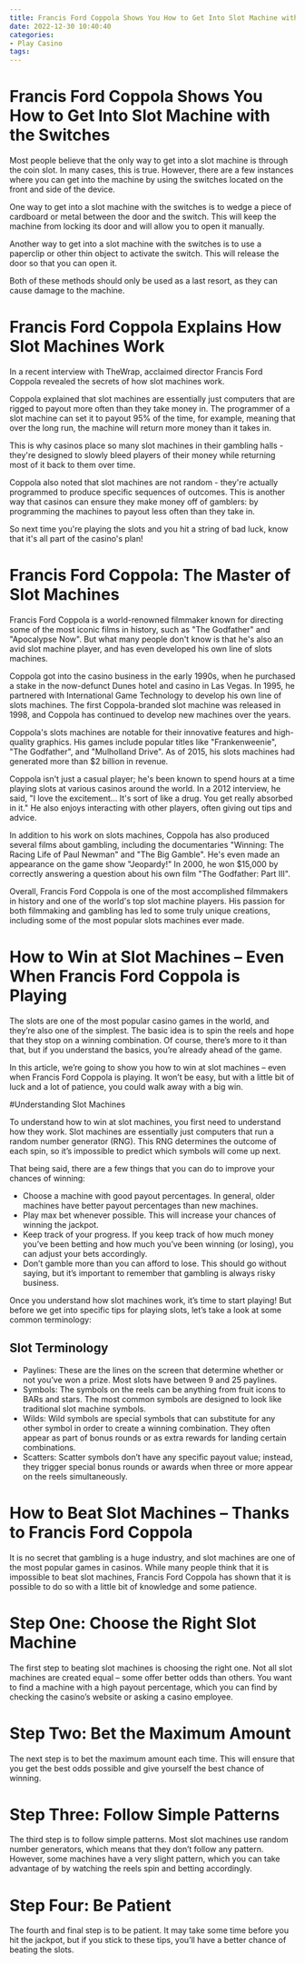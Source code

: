 ```yaml
---
title: Francis Ford Coppola Shows You How to Get Into Slot Machine with the Switches 
date: 2022-12-30 10:40:40
categories:
- Play Casino
tags:
---
```



#  Francis Ford Coppola Shows You How to Get Into Slot Machine with the Switches 

Most people believe that the only way to get into a slot machine is through the coin slot. In many cases, this is true. However, there are a few instances where you can get into the machine by using the switches located on the front and side of the device.

One way to get into a slot machine with the switches is to wedge a piece of cardboard or metal between the door and the switch. This will keep the machine from locking its door and will allow you to open it manually.

Another way to get into a slot machine with the switches is to use a paperclip or other thin object to activate the switch. This will release the door so that you can open it.

Both of these methods should only be used as a last resort, as they can cause damage to the machine.

#  Francis Ford Coppola Explains How Slot Machines Work 

In a recent interview with TheWrap, acclaimed director Francis Ford Coppola revealed the secrets of how slot machines work.

Coppola explained that slot machines are essentially just computers that are rigged to payout more often than they take money in. The programmer of a slot machine can set it to payout 95% of the time, for example, meaning that over the long run, the machine will return more money than it takes in.

This is why casinos place so many slot machines in their gambling halls - they're designed to slowly bleed players of their money while returning most of it back to them over time.

Coppola also noted that slot machines are not random - they're actually programmed to produce specific sequences of outcomes. This is another way that casinos can ensure they make money off of gamblers: by programming the machines to payout less often than they take in.

So next time you're playing the slots and you hit a string of bad luck, know that it's all part of the casino's plan!

#  Francis Ford Coppola: The Master of Slot Machines 

Francis Ford Coppola is a world-renowned filmmaker known for directing some of the most iconic films in history, such as "The Godfather" and "Apocalypse Now". But what many people don't know is that he's also an avid slot machine player, and has even developed his own line of slots machines.

Coppola got into the casino business in the early 1990s, when he purchased a stake in the now-defunct Dunes hotel and casino in Las Vegas. In 1995, he partnered with International Game Technology to develop his own line of slots machines. The first Coppola-branded slot machine was released in 1998, and Coppola has continued to develop new machines over the years.

Coppola's slots machines are notable for their innovative features and high-quality graphics. His games include popular titles like "Frankenweenie", "The Godfather", and "Mulholland Drive". As of 2015, his slots machines had generated more than $2 billion in revenue.

Coppola isn't just a casual player; he's been known to spend hours at a time playing slots at various casinos around the world. In a 2012 interview, he said, "I love the excitement... It's sort of like a drug. You get really absorbed in it." He also enjoys interacting with other players, often giving out tips and advice.

In addition to his work on slots machines, Coppola has also produced several films about gambling, including the documentaries "Winning: The Racing Life of Paul Newman" and "The Big Gamble". He's even made an appearance on the game show "Jeopardy!" In 2000, he won $15,000 by correctly answering a question about his own film "The Godfather: Part III".

Overall, Francis Ford Coppola is one of the most accomplished filmmakers in history and one of the world's top slot machine players. His passion for both filmmaking and gambling has led to some truly unique creations, including some of the most popular slots machines ever made.

#  How to Win at Slot Machines – Even When Francis Ford Coppola is Playing 

The slots are one of the most popular casino games in the world, and they’re also one of the simplest. The basic idea is to spin the reels and hope that they stop on a winning combination. Of course, there’s more to it than that, but if you understand the basics, you’re already ahead of the game.

In this article, we’re going to show you how to win at slot machines – even when Francis Ford Coppola is playing. It won’t be easy, but with a little bit of luck and a lot of patience, you could walk away with a big win.

#Understanding Slot Machines 

To understand how to win at slot machines, you first need to understand how they work. Slot machines are essentially just computers that run a random number generator (RNG). This RNG determines the outcome of each spin, so it’s impossible to predict which symbols will come up next.

That being said, there are a few things that you can do to improve your chances of winning: 

- Choose a machine with good payout percentages. In general, older machines have better payout percentages than new machines. 
- Play max bet whenever possible. This will increase your chances of winning the jackpot. 
- Keep track of your progress. If you keep track of how much money you’ve been betting and how much you’ve been winning (or losing), you can adjust your bets accordingly. 
- Don’t gamble more than you can afford to lose. This should go without saying, but it’s important to remember that gambling is always risky business.

Once you understand how slot machines work, it’s time to start playing! But before we get into specific tips for playing slots, let’s take a look at some common terminology: 

## Slot Terminology 

- Paylines: These are the lines on the screen that determine whether or not you’ve won a prize. Most slots have between 9 and 25 paylines. 
- Symbols: The symbols on the reels can be anything from fruit icons to BARs and stars. The most common symbols are designed to look like traditional slot machine symbols. 
- Wilds: Wild symbols are special symbols that can substitute for any other symbol in order to create a winning combination. They often appear as part of bonus rounds or as extra rewards for landing certain combinations. 
- Scatters: Scatter symbols don’t have any specific payout value; instead, they trigger special bonus rounds or awards when three or more appear on the reels simultaneously.

#  How to Beat Slot Machines – Thanks to Francis Ford Coppola

It is no secret that gambling is a huge industry, and slot machines are one of the most popular games in casinos. While many people think that it is impossible to beat slot machines, Francis Ford Coppola has shown that it is possible to do so with a little bit of knowledge and some patience.

# Step One: Choose the Right Slot Machine

The first step to beating slot machines is choosing the right one. Not all slot machines are created equal – some offer better odds than others. You want to find a machine with a high payout percentage, which you can find by checking the casino’s website or asking a casino employee.

# Step Two: Bet the Maximum Amount

The next step is to bet the maximum amount each time. This will ensure that you get the best odds possible and give yourself the best chance of winning.

# Step Three: Follow Simple Patterns

The third step is to follow simple patterns. Most slot machines use random number generators, which means that they don’t follow any pattern. However, some machines have a very slight pattern, which you can take advantage of by watching the reels spin and betting accordingly.

# Step Four: Be Patient

The fourth and final step is to be patient. It may take some time before you hit the jackpot, but if you stick to these tips, you’ll have a better chance of beating the slots.